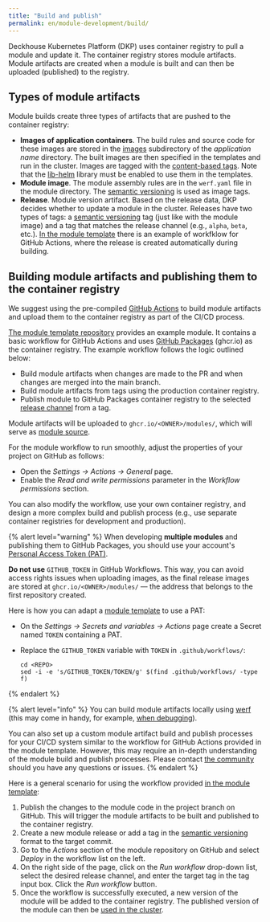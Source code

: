 ```yaml
---
title: "Build and publish"
permalink: en/module-development/build/
---
```


Deckhouse Kubernetes Platform (DKP) uses container registry to pull a module and update it. The container registry stores module artifacts. Module artifacts are created when a module is built and can then be uploaded (published) to the registry.

## Types of module artifacts

Module builds create three types of artifacts that are pushed to the container registry:
- **Images of application containers**. The build rules and source code for these images are stored in the [images](../structure/#images) subdirectory of the _application name_ directory. The built images are then specified in the templates and run in the cluster. Images are tagged with the [content-based tags](https://werf.io/documentation/v1.2/usage/build/process.html#tagging-images). Note that the [lib-helm](https://github.com/deckhouse/lib-helm) library must be enabled to use them in the templates.
- **Module image**. The module assembly rules are in the `werf.yaml` file in the module directory. The [semantic versioning](https://semver.org/) is used as image tags.
- **Release**. Module version artifact. Based on the release data, DKP decides whether to update a module in the cluster. Releases have two types of tags: a [semantic versioning](https://semver.org/) tag (just like with the module image) and a tag that matches the release channel (e.g., `alpha`, `beta`, etc.). [In the module template](https://github.com/deckhouse/modules-template/) there is an example of workfklow for GitHub Actions, where the release is created automatically during building.

## Building module artifacts and publishing them to the container registry

We suggest using the pre-compiled [GitHub Actions](https://github.com/deckhouse/modules-actions) to build module artifacts and upload them to the container registry as part of the CI/CD process.

[The module template repository](https://github.com/deckhouse/modules-template/) provides an example module. It contains a basic workflow for GitHub Actions and uses [GitHub Packages](https://github.com/features/packages) (ghcr.io) as the container registry. The example workflow follows the logic outlined below:

- Build module artifacts when changes are made to the PR and when changes are merged into the main branch.
- Build module artifacts from tags using the production container registry.
- Publish module to GitHub Packages container registry to the selected [release channel](../versioning/#release-channels) from a tag.

Module artifacts will be uploaded to `ghcr.io/<OWNER>/modules/`, which will serve as [module source](../../cr.html#modulesource).

For the module workflow to run smoothly, adjust the properties of your project on GitHub as follows:
- Open the _Settings -> Actions -> General_ page.
- Enable the _Read and write permissions_ parameter in the _Workflow permissions_ section.

You can also modify the workflow, use your own container registry, and design a more complex build and publish process (e.g., use separate container registries for development and production).

{% alert level="warning" %}
When developing **multiple modules** and publishing them to GitHub Packages, you should use your account's [Personal Access Token (PAT)](https://docs.github.com/en/authentication/keeping-your-account-and-data-secure/managing-your-personal-access-tokens#creating-a-personal-access-token-classic).

**Do not use** `GITHUB_TOKEN` in GitHub Workflows. This way, you can avoid access rights issues when uploading images, as the final release images are stored at `ghcr.io/<OWNER>/modules/` — the address that belongs to the first repository created.

Here is how you can adapt a [module template](https://github.com/deckhouse/modules-template/) to use a PAT:
- On the _Settings -> Secrets and variables -> Actions_ page create a Secret named `TOKEN` containing a PAT.
- Replace the `GITHUB_TOKEN` variable with `TOKEN` in `.github/workflows/`:

    ```shell
    cd <REPO>
    sed -i -e 's/GITHUB_TOKEN/TOKEN/g' $(find .github/workflows/ -type f)
    ```

{% endalert %}

{% alert level="info" %}
You can build module artifacts locally using [werf](https://werf.io/) (this may come in handy, for example, [when debugging](../development/)).

You can also set up a custom module artifact build and publish processes for your CI/CD system similar to the workflow for GitHub Actions provided in the module template. However, this may require an in-depth understanding of the module build and publish processes. Please contact [the community](/community/) should you have any questions or issues.
{% endalert %}

Here is a general scenario for using the workflow provided [in the module template](https://github.com/deckhouse/modules-template/):
1. Publish the changes to the module code in the project branch on GitHub. This will trigger the module artifacts to be built and published to the container registry.
1. Create a new module release or add a tag in the [semantic versioning](https://semver.org/lang/ru/) format to the target commit.
1. Go to the _Actions_ section of the module repository on GitHub and select _Deploy_ in the workflow list on the left.
1. On the right side of the page, click on the _Run workflow_ drop-down list, select the desired release channel, and enter the target tag in the tag input box. Click the _Run workflow_ button.
1. Once the workflow is successfully executed, a new version of the module will be added to the container registry. The published version of the module can then be [used in the cluster](../run/).
